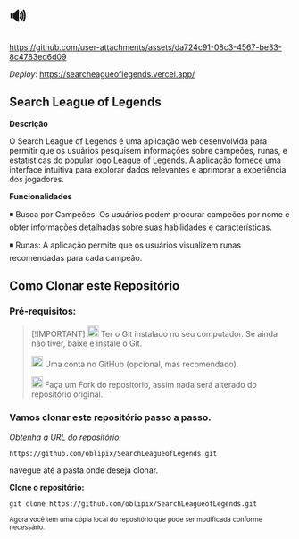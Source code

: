 # 🔊





https://github.com/user-attachments/assets/da724c91-08c3-4567-be33-8c4783ed6d09








   _Deploy_:
 https://searcheagueoflegends.vercel.app/


## Search League of Legends

**Descrição**

O Search League of Legends é uma aplicação web desenvolvida para permitir que os usuários pesquisem informações sobre campeões, runas, e estatísticas do popular 
jogo League of Legends. A aplicação fornece uma interface intuitiva para explorar dados relevantes e aprimorar a experiência dos jogadores.

**Funcionalidades**

◾ Busca por Campeões: Os usuários podem procurar campeões por nome e obter informações detalhadas sobre suas habilidades e características.


◾ Runas: A aplicação permite que os usuários visualizem runas recomendadas para cada campeão.










## Como Clonar este Repositório




### Pré-requisitos:

>  [!IMPORTANT]
>  <img src="https://git-scm.com/images/logos/downloads/Git-Icon-1788C.png" alt="Git Logo" width="20"/> Ter o Git instalado no seu computador. Se ainda não tiver, baixe e instale o Git.
>
> 
>
>
><img src="https://github.githubassets.com/images/modules/logos_page/GitHub-Mark.png" alt="GitHub logo" width="20"/> Uma conta no GitHub (opcional, mas recomendado).
> 
>
>  <img src="https://img.icons8.com/ios/50/000000/code-fork.png" alt="Fork Icon" width="20"/>  Faça um Fork do repositório, assim nada será alterado do repositório original.
>
>
> 
>




  ### Vamos clonar este repositório passo a passo. 

_Obtenha a URL do repositório:_

` https://github.com/oblipix/SearchLeagueofLegends.git `




navegue até a pasta onde deseja clonar.



**Clone o repositório:**

`git clone https://github.com/oblipix/SearchLeagueofLegends.git`


<sub> Agora você tem uma cópia local do repositório que pode ser modificada conforme necessário. </sub>







